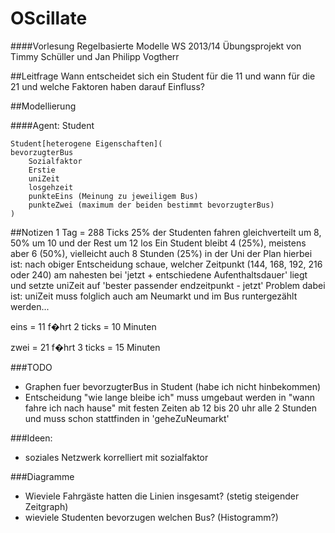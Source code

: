 OScillate
=========
####Vorlesung Regelbasierte Modelle WS 2013/14
Übungsprojekt von Timmy Schüller und Jan Philipp Vogtherr

##Leitfrage 
Wann entscheidet sich ein Student für die 11 und wann für die 21 und welche Faktoren haben darauf Einfluss?

##Modellierung

####Agent: Student

    Student[heterogene Eigenschaften](
	bevorzugterBus
        Sozialfaktor
        Erstie
        uniZeit
        losgehzeit
        punkteEins (Meinung zu jeweiligem Bus)
        punkteZwei (maximum der beiden bestimmt bevorzugterBus)
    )


##Notizen
1 Tag = 288 Ticks
25% der Studenten fahren gleichverteilt um 8, 50% um 10 und der Rest um 12 los
Ein Student bleibt 4 (25%), meistens aber 6 (50%), vielleicht auch 8 Stunden (25%) in der Uni
der Plan hierbei ist:
nach obiger Entscheidung schaue, welcher Zeitpunkt (144, 168, 192, 216 oder 240) am nahesten bei 'jetzt + entschiedene Aufenthaltsdauer' liegt und setzte uniZeit auf 'bester passender endzeitpunkt - jetzt'
Problem dabei ist: uniZeit muss folglich auch am Neumarkt und im Bus runtergezählt werden...

eins = 11 f�hrt 2 ticks = 10 Minuten

zwei = 21 f�hrt 3 ticks = 15 Minuten


###TODO
* Graphen fuer bevorzugterBus in Student (habe ich nicht hinbekommen)
* Entscheidung "wie lange bleibe ich" muss umgebaut werden in "wann fahre ich nach hause" mit festen Zeiten ab 12 bis 20 uhr alle 2 Stunden und muss schon stattfinden in 'geheZuNeumarkt'

###Ideen:
* soziales Netzwerk korrelliert mit sozialfaktor

###Diagramme
* Wieviele Fahrgäste hatten die Linien insgesamt? (stetig steigender Zeitgraph)
* wieviele Studenten bevorzugen welchen Bus? (Histogramm?)

